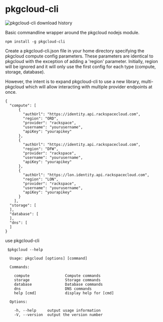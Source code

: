 # pkgcloud-cli

![pkgcloud-cli download history](https://nodei.co/npm-dl/pkgcloud-cli.png)

Basic commandline wrapper around the pkgcloud nodejs module.

```
npm install -g pkgcloud-cli
```

Create a pkgcloud-cli.json file in your home directory specifying the pkgcloud compute config parameters.  These parameters are identical to pkgcloud with the exception of adding a 'region' parameter.  Initially,
region will be ignored and it will only use the first config for each type (compute, storage, database).  

However, the intent is to expand pkgcloud-cli to use a new library, multi-pkgcloud which will allow interacting with multiple provider endpoints at once.


```
{
  "compute": [  
      {
        "authUrl": "https://identity.api.rackspacecloud.com",
        "region": "ORD",
        "provider": "rackspace",
        "username": "yourusername",
        "apiKey": "yourapikey"
      },
      {
        "authUrl": "https://identity.api.rackspacecloud.com",
        "region": "DFW",
        "provider": "rackspace",
        "username": "yourusername",
        "apiKey": "yourapikey"
      },
      {
        "authUrl": "https://lon.identity.api.rackspacecloud.com",
        "region": "LON",
        "provider": "rackspace",
        "username": "yourusername",
        "apiKey": "yourapikey"
      }
    ],
  "storage": [
  ],
  "database": [
  ],
  "dns": [
  ]
}

```

use pkgcloud-cli

```
 $pkgcloud --help

  Usage: pkgcloud [options] [command]

  Commands:

    compute                Compute commands
    storage                Storage commands
    database               Database commands
    dns                    DNS commands
    help [cmd]             display help for [cmd]

  Options:

    -h, --help     output usage information
    -V, --version  output the version number

```
